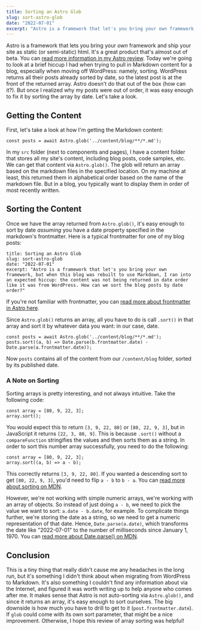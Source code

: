 ```yaml
---
title: Sorting an Astro Glob
slug: sort-astro-glob
date: "2022-07-01"
excerpt: "Astro is a framework that let's you bring your own framework, but when this blog was rebuilt to use Markdown, I ran into an expected hiccup: the content was not being returned in date order like it was from WordPress. How can we sort the blog posts by date order?"
---
```


Astro is a framework that lets you bring your *own* framework and ship your site as static (or semi-static) html. It's a great product that's almost out of beta. You can [read more information in my Astro review](/blog/astro-review). Today we're going to look at a brief hiccup I had when trying to pull in Markdown content for a blog, especially when moving off WordPress: namely, sorting. WordPress returns all their posts already sorted by date, so the latest post is at the front of the returned array. Astro doesn't do that out of the box (how can it?). But once I realized why my posts were out of order, it was easy enough to fix it by sorting the array by date. Let's take a look.

## Getting the Content

First, let's take a look at how I'm getting the Markdown content:

```
const posts = await Astro.glob('../content/blog/**/*.md');
```

In my `src` folder (next to components and pages), I have a content folder that stores all my site's content, including blog posts, code samples, etc. We can get that content via `Astro.glob()`. The glob will return an array based on the markdown files in the specified location. On my machine at least, this returned them in alphabetical order based on the name of the markdown file. But in a blog, you typically want to display them in order of most recently written. 

## Sorting the Content

Once we have the array returned from `Astro.glob()`, it's easy enough to sort by date *assuming* you have a date property specified in the markdown's frontmatter. Here is a typical frontmatter for one of my blog posts:

```
title: Sorting an Astro Glob
slug: sort-astro-glob
date: "2022-07-01"
excerpt: "Astro is a framework that let's you bring your own framework, but when this blog was rebuilt to use Markdown, I ran into an expected hiccup: the content was not being returned in date order like it was from WordPress. How can we sort the blog posts by date order?"
```

If you're not familiar with frontmatter, you can [read more about frontmatter in Astro here](https://docs.astro.build/en/core-concepts/astro-components/#the-component-script).

Since `Astro.glob()` returns an array, all you have to do is call `.sort()` in that array and sort it by whatever data you want: in our case, date.

```
const posts = await Astro.glob('../content/blog/**/*.md');
posts.sort((a, b) => Date.parse(b.frontmatter.date) - Date.parse(a.frontmatter.date));
```

Now `posts` contains all of the content from our `/content/blog` folder, sorted by its published date. 

### A Note on Sorting

Sorting arrays is pretty interesting, and not always intuitive. Take the following code:

```
const array = [80, 9, 22, 3];
array.sort();
```

You would expect this to return `[3, 9, 22, 80]` or `[80, 22, 9, 3]`, but in JavaScript it returns `[22, 3, 80, 9]`. This is because `.sort()` without a `compareFunction` stringifies the values and then sorts them as a string. In order to sort this number array successfully, you need to do the following:

```
const array = [80, 9, 22, 3];
array.sort((a, b) => a - b);
```

This correctly returns `[3, 9, 22, 80]`. If you wanted a descending sort to get `[80, 22, 9, 3]`, you'd need to flip `a - b` to `b - a`. You can [read more about sorting on MDN](https://developer.mozilla.org/en-US/docs/Web/JavaScript/Reference/Global_Objects/Array/sort#description).

However, we're not working with simple numeric arrays, we're working with an array of objects. So instead of just doing `a - b`, we need to pick the value we want to sort: `a.date - b.date`, for example. To complicate things further, we're storing the date as a string, so we need to get a numeric representation of that date. Hence, `Date.parse(a.date)`, which transforms the date like "2022-07-01" to the number of milliseconds since January 1, 1970. You can [read more about Date.parse() on MDN](https://developer.mozilla.org/en-US/docs/Web/JavaScript/Reference/Global_Objects/Date/parse).

## Conclusion

This is a tiny thing that really didn't cause me any headaches in the long run, but it's something I didn't think about when migrating from WordPress to Markdown. It's also something I couldn't find any information about via the Internet, and figured it was worth writing up to help anyone who comes after me. It makes sense that Astro is not auto-sorting via `Astro.glob()`, and since it returns an array, it's easy enough to sort ourselves. The big downside is how much you have to drill to get to it (`post.frontmatter.date`). If `glob` could come with its own sort parameter, that might be a nice improvement. Otherwise, I hope this review of array sorting was helpful!